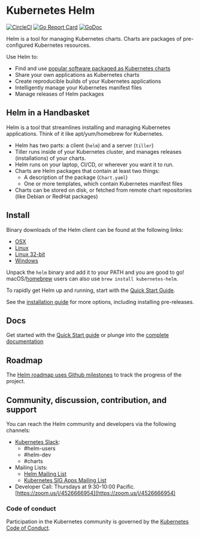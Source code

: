 # Kubernetes Helm

[![CircleCI](https://circleci.com/gh/kubernetes/helm.svg?style=svg)](https://circleci.com/gh/kubernetes/helm)
[![Go Report Card](https://goreportcard.com/badge/github.com/kubernetes/helm)](https://goreportcard.com/report/github.com/kubernetes/helm)
[![GoDoc](https://godoc.org/github.com/kubernetes/helm?status.svg)](https://godoc.org/github.com/kubernetes/helm)

Helm is a tool for managing Kubernetes charts. Charts are packages of
pre-configured Kubernetes resources.

Use Helm to:

- Find and use [popular software packaged as Kubernetes charts](https://github.com/kubernetes/charts)
- Share your own applications as Kubernetes charts
- Create reproducible builds of your Kubernetes applications
- Intelligently manage your Kubernetes manifest files
- Manage releases of Helm packages

## Helm in a Handbasket

Helm is a tool that streamlines installing and managing Kubernetes applications.
Think of it like apt/yum/homebrew for Kubernetes.

- Helm has two parts: a client (`helm`) and a server (`tiller`)
- Tiller runs inside of your Kubernetes cluster, and manages releases (installations)
  of your charts.
- Helm runs on your laptop, CI/CD, or wherever you want it to run.
- Charts are Helm packages that contain at least two things:
  - A description of the package (`Chart.yaml`)
  - One or more templates, which contain Kubernetes manifest files
- Charts can be stored on disk, or fetched from remote chart repositories
  (like Debian or RedHat packages)

## Install

Binary downloads of the Helm client can be found at the following links:

- [OSX](https://kubernetes-helm.storage.googleapis.com/helm-v2.9.0-rc1-darwin-amd64.tar.gz)
- [Linux](https://kubernetes-helm.storage.googleapis.com/helm-v2.9.0-rc1-linux-amd64.tar.gz)
- [Linux 32-bit](https://kubernetes-helm.storage.googleapis.com/helm-v2.9.0-rc1-linux-386.tar.gz)
- [Windows](https://kubernetes-helm.storage.googleapis.com/helm-v2.9.0-rc1-windows-amd64.tar.gz)

Unpack the `helm` binary and add it to your PATH and you are good to go!
macOS/[homebrew](https://brew.sh/) users can also use `brew install kubernetes-helm`.

To rapidly get Helm up and running, start with the [Quick Start Guide](https://docs.helm.sh/using_helm/#quickstart-guide).

See the [installation guide](https://docs.helm.sh/using_helm/#installing-helm) for more options,
including installing pre-releases.

## Docs

Get started with the [Quick Start guide](https://docs.helm.sh/using_helm/#quickstart-guide) or plunge into the [complete documentation](https://docs.helm.sh)

## Roadmap

The [Helm roadmap uses Github milestones](https://github.com/kubernetes/helm/milestones) to track the progress of the project.

## Community, discussion, contribution, and support

You can reach the Helm community and developers via the following channels:

- [Kubernetes Slack](http://slack.k8s.io):
  - #helm-users
  - #helm-dev
  - #charts
- Mailing Lists:
  - [Helm Mailing List](https://lists.cncf.io/g/cncf-kubernetes-helm)
  - [Kubernetes SIG Apps Mailing List](https://groups.google.com/forum/#!forum/kubernetes-sig-apps)
- Developer Call: Thursdays at 9:30-10:00 Pacific. [https://zoom.us/j/4526666954](https://zoom.us/j/4526666954)

### Code of conduct

Participation in the Kubernetes community is governed by the [Kubernetes Code of Conduct](code-of-conduct.md).

